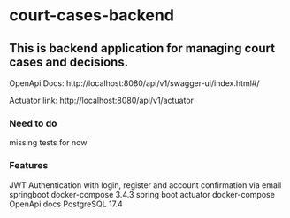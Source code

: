 # court-cases-backend

## This is backend application for managing court cases and decisions.

OpenApi Docs: http://localhost:8080/api/v1/swagger-ui/index.html#/

Actuator link: http://localhost:8080/api/v1/actuator


### Need to do

missing tests for now


### Features

JWT Authentication with login, register and account confirmation via email
springboot docker-compose 3.4.3
spring boot actuator
docker-compose
OpenApi docs
PostgreSQL 17.4